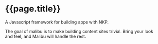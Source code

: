 # {{page.title}}

A Javascript framework for building apps with NKP.

The goal of malibu is to make building content sites trivial. Bring your look and feel, and Malibu will handle the rest.

